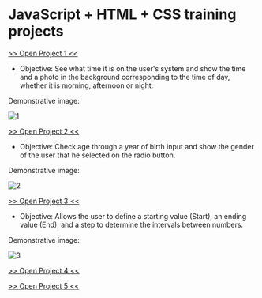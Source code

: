 # JavaScript + HTML + CSS training projects

<a href="https://luangf.github.io/Javascript-HTML-CSS/projeto1/" target="_blank">>> Open Project 1 <<</a>

* Objective: See what time it is on the user's system and show the time and a photo in the background corresponding to the time of day, whether it is morning, afternoon or night.

Demonstrative image:

![1](https://github.com/user-attachments/assets/e8d0464b-6079-4553-83b0-9c563fd13e7d)


<a href="https://luangf.github.io/Javascript-HTML-CSS/projeto2/" target="_blank">>> Open Project 2 <<</a>

* Objective: Check age through a year of birth input and show the gender of the user that he selected on the radio button.

Demonstrative image:

![2](https://github.com/user-attachments/assets/d7d0234d-7b08-4e53-b732-1f6d8c4e4f63)

<a href="https://luangf.github.io/Javascript-HTML-CSS/projeto3/" target="_blank">>> Open Project 3 <<</a>

* Objective: Allows the user to define a starting value (Start), an ending value (End), and a step to determine the intervals between numbers.

Demonstrative image:

![3](https://github.com/user-attachments/assets/2db31fd9-bb5b-489b-8367-3776c7fe2bef)

<a href="https://luangf.github.io/Javascript-HTML-CSS/projeto4/" target="_blank">>> Open Project 4 <<</a>

<a href="https://luangf.github.io/Javascript-HTML-CSS/projeto5/" target="_blank">>> Open Project 5 <<</a>

